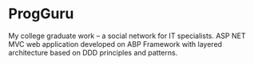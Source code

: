 # ProgGuru
My college graduate work – a social network for IT specialists. ASP NET MVC web application developed on ABP Framework with layered architecture based on DDD principles and patterns.
